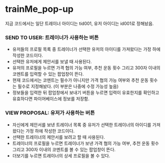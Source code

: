# trainMe_pop-up
지금 코드에서는 일단 트레이너 아이디는 tid001, 유저 아이디는 id001로 정해놨음.

### SEND TO USER: 트레이너가 사용하는 버튼
- 유저들의 프로필 목록 중 트레이너가 선택한 유저의 아이디를 가져왔다는 가정 하에 작성한 코드이다.   
- 선택한 유저에게 제안서를 보낼 때 사용된다.   
- 유저의 프로필을 누르면 가격 협의 가능 여부, 추천 운동 횟수 그리고 300자 이내의 코멘트를 입력할 수 있는 팝업창이 뜬다.   
- 현재 코드에서는 코멘트는 필수가 아니지만 가격 협의 가능 여부와 추천 운동 횟수는 필수로 지정해놨다. (이 부분은 나중에 수정 가능성 높음)   
- 정보들을 입력한 뒤 팝업창에서 보내기 버튼을 누르면 입력이 유효한지를 확인하고 유효하다면 파이어베이스에 정보를 저장함.

### VIEW PROPOSAL: 유저가 사용하는 버튼
- 자신에게 제안서를 보낸 트레이너 목록 중 유저가 선택한 트레이너의 아이디를 가져왔다는 가정 하에 작성한 코드이다.
- 선택한 트레이너의 제안서를 보려고 할 때 사용된다.   
- 트레이너의 프로필을 누르면 트레이너가 보낸 가격 협의 가능 여부, 추천 운동 횟수 그리고 300자 이내의 코멘트를 볼 수 있는 팝업창이 뜬다.   
- 더보기를 누르면 트레이너의 상세 프로필을 볼 수 있다.



